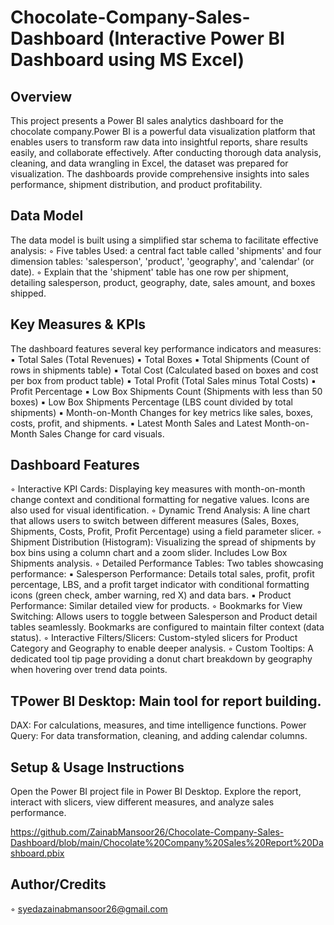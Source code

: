 # Chocolate-Company-Sales-Dashboard (Interactive Power BI Dashboard using MS Excel)
## Overview
This project presents a Power BI sales analytics dashboard for the chocolate company.Power BI is a powerful data visualization platform that enables users to transform raw data into insightful reports, share results easily, and collaborate effectively. After conducting thorough data analysis, cleaning, and data wrangling in Excel, the dataset was prepared for visualization. The dashboards provide comprehensive insights into sales performance, shipment distribution, and product profitability.
## Data Model
The data model is built using a simplified star schema to facilitate effective analysis:
    ◦ Five tables Used: a central fact table called 'shipments' and four dimension tables: 'salesperson', 'product', 'geography', and 'calendar' (or date).
    ◦ Explain that the 'shipment' table has one row per shipment, detailing salesperson, product, geography, date, sales amount, and boxes shipped.
## Key Measures & KPIs
The dashboard features several key performance indicators and measures:
        ▪ Total Sales (Total Revenues)
        ▪ Total Boxes
        ▪ Total Shipments (Count of rows in shipments table)
        ▪ Total Cost (Calculated based on boxes and cost per box from product table)
        ▪ Total Profit (Total Sales minus Total Costs)
        ▪ Profit Percentage
        ▪ Low Box Shipments Count (Shipments with less than 50 boxes)
        ▪ Low Box Shipments Percentage (LBS count divided by total shipments)
        ▪ Month-on-Month Changes for key metrics like sales, boxes, costs, profit, and shipments.
        ▪ Latest Month Sales and Latest Month-on-Month Sales Change for card visuals.
## Dashboard Features
  ◦ Interactive KPI Cards: Displaying key measures with month-on-month change context and conditional formatting for negative values. Icons are also used for visual identification.
  ◦ Dynamic Trend Analysis: A line chart that allows users to switch between different measures (Sales, Boxes, Shipments, Costs, Profit, Profit Percentage) using a field parameter slicer.
  ◦ Shipment Distribution (Histogram): Visualizing the spread of shipments by box bins using a column chart and a zoom slider. Includes Low Box Shipments analysis.
  ◦ Detailed Performance Tables: Two tables showcasing performance:
        ▪ Salesperson Performance: Details total sales, profit, profit percentage, LBS, and a profit target indicator with conditional formatting icons (green check, amber warning, red X) and data bars.
        ▪ Product Performance: Similar detailed view for products.
   ◦ Bookmarks for View Switching: Allows users to toggle between Salesperson and Product detail tables seamlessly. Bookmarks are configured to maintain filter context (data status).
   ◦ Interactive Filters/Slicers: Custom-styled slicers for Product Category and Geography to enable deeper analysis.
   ◦ Custom Tooltips: A dedicated tool tip page providing a donut chart breakdown by geography when hovering over trend data points.
## TPower BI Desktop: Main tool for report building.
  DAX: For calculations, measures, and time intelligence functions.
  Power Query: For data transformation, cleaning, and adding calendar columns.
## Setup & Usage Instructions
Open the Power BI project file in Power BI Desktop.
Explore the report, interact with slicers, view different measures, and analyze sales performance.

https://github.com/ZainabMansoor26/Chocolate-Company-Sales-Dashboard/blob/main/Chocolate%20Company%20Sales%20Report%20Dashboard.pbix
## Author/Credits
   ◦ syedazainabmansoor26@gmail.com
